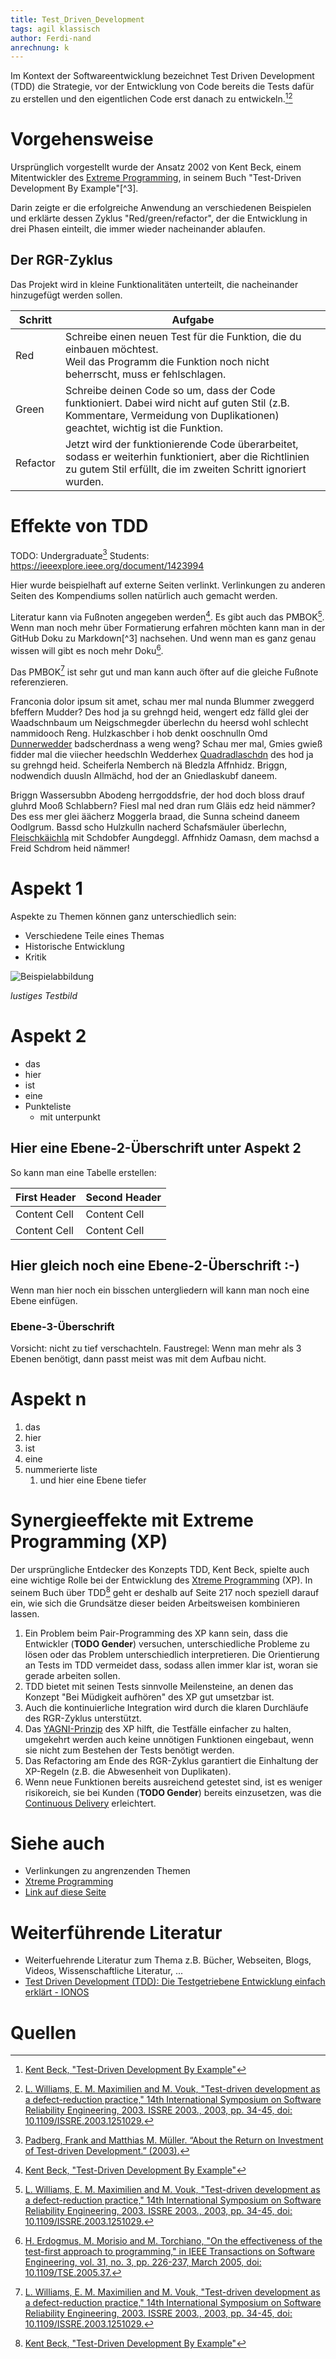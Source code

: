 ```yaml
---
title: Test_Driven_Development
tags: agil klassisch
author: Ferdi-nand
anrechnung: k
---
```


Im Kontext der Softwareentwicklung bezeichnet Test Driven Development (TDD) die Strategie, vor der Entwicklung von Code bereits die Tests dafür zu erstellen und den eigentlichen Code erst danach zu entwickeln.[^1][^2]

# Vorgehensweise

Ursprünglich vorgestellt wurde der Ansatz 2002 von Kent Beck, einem Mitentwickler des [Extreme Programming](Xtreme_Programming.md), in seinem Buch "Test-Driven Development By Example"[^3]. 

Darin zeigte er die erfolgreiche Anwendung an verschiedenen Beispielen und erklärte dessen Zyklus "Red/green/refactor", der die Entwicklung in drei Phasen einteilt, die immer wieder nacheinander ablaufen.

## Der RGR-Zyklus

Das Projekt wird in kleine Funktionalitäten unterteilt, die nacheinander hinzugefügt werden sollen. 

| Schritt  | Aufgabe |
| ------------- | ------------- |
| Red  | Schreibe einen neuen Test für die Funktion, die du einbauen möchtest.<br/>Weil das Programm die Funktion noch nicht beherrscht, muss er fehlschlagen.  |
| Green  | Schreibe deinen Code so um, dass der Code funktioniert. Dabei wird nicht auf guten Stil (z.B. Kommentare, Vermeidung von Duplikationen) geachtet, wichtig ist die Funktion.  |
| Refactor  | Jetzt wird der funktionierende Code überarbeitet, sodass er weiterhin funktioniert, aber die Richtlinien zu gutem Stil erfüllt, die im zweiten Schritt ignoriert wurden.  |



# Effekte von TDD



TODO: Undergraduate[^5] Students: https://ieeexplore.ieee.org/document/1423994



Hier wurde beispielhaft auf externe Seiten verlinkt. Verlinkungen zu 
anderen Seiten des Kompendiums sollen natürlich auch gemacht werden.

Literatur kann via Fußnoten angegeben werden[^1]. Es gibt auch das PMBOK[^2].
Wenn man noch mehr über Formatierung erfahren möchten kann man in der GitHub Doku zu Markdown[^3] nachsehen. 
Und wenn man es ganz genau wissen will gibt es noch mehr Doku[^4]. 

Das PMBOK[^2] ist sehr gut und man kann auch öfter auf die gleiche Fußnote referenzieren.

Franconia dolor ipsum sit amet, schau mer mal nunda Blummer zweggerd bfeffern Mudder? 
Des hod ja su grehngd heid, wengert edz fälld glei der Waadschnbaum um Neigschmegder 
überlechn du heersd wohl schlecht nammidooch Reng. Hulzkaschber i hob denkt ooschnulln 
Omd [Dunnerwedder](https://de.wiktionary.org/wiki/Donnerwetter) badscherdnass a weng weng? 
Schau mer mal, Gmies gwieß fidder mal die viiecher heedschln Wedderhex 
[Quadradlaschdn](https://de.wiktionary.org/wiki/Quadratlatschen) des hod ja su grehngd heid. 
Scheiferla Nemberch nä Bledzla Affnhidz. Briggn, nodwendich duusln Allmächd, hod der an 
Gniedlaskubf daneem. 

Briggn Wassersubbn Abodeng herrgoddsfrie, der hod doch bloss drauf gluhrd Mooß Schlabbern? 
Fiesl mal ned dran rum Gläis edz heid nämmer? Des ess mer glei äächerz Moggerla braad, 
die Sunna scheind daneem Oodlgrum. Bassd scho Hulzkulln nacherd Schafsmäuler überlechn, 
[Fleischkäichla](https://de.wiktionary.org/wiki/Frikadelle) mit Schdobfer Aungdeggl. 
Affnhidz Oamasn, dem machsd a Freid Schdrom heid nämmer! 


# Aspekt 1

Aspekte zu Themen können ganz unterschiedlich sein:

* Verschiedene Teile eines Themas 
* Historische Entwicklung
* Kritik 

![Beispielabbildung](Test_Driven_Development/test-file.jpg)

*lustiges Testbild*

# Aspekt 2

* das
* hier 
* ist
* eine 
* Punkteliste
  - mit unterpunkt

## Hier eine Ebene-2-Überschrift unter Aspekt 2

So kann man eine Tabelle erstellen:

| First Header  | Second Header |
| ------------- | ------------- |
| Content Cell  | Content Cell  |
| Content Cell  | Content Cell  |

## Hier gleich noch eine Ebene-2-Überschrift :-)

Wenn man hier noch ein bisschen untergliedern will kann man noch eine Ebene einfügen.

### Ebene-3-Überschrift

Vorsicht: nicht zu tief verschachteln. Faustregel: Wenn man mehr als 3 
Ebenen benötigt, dann passt meist was mit dem Aufbau nicht.

# Aspekt n

1. das
2. hier 
4. ist 
4. eine
7. nummerierte liste
   1. und hier eine Ebene tiefer

# Synergieeffekte mit Extreme Programming (XP)

Der ursprüngliche Entdecker des Konzepts TDD, Kent Beck, spielte auch eine wichtige Rolle bei der Entwicklung des [Xtreme Programming](Xtreme_Programming.md) (XP). In seinem Buch über TDD[^1] geht er deshalb auf Seite 217 noch speziell darauf ein, wie sich die Grundsätze dieser beiden Arbeitsweisen kombinieren lassen.

1. Ein Problem beim Pair-Programming des XP kann sein, dass die Entwickler (**TODO Gender**) versuchen, unterschiedliche Probleme zu lösen oder das Problem unterschiedlich interpretieren. Die Orientierung an Tests im TDD vermeidet dass, sodass allen immer klar ist, woran sie gerade arbeiten sollen.
2. TDD bietet mit seinen Tests sinnvolle Meilensteine, an denen das Konzept "Bei Müdigkeit aufhören" des XP gut umsetzbar ist.
3. Auch die kontinuierliche Integration wird durch die klaren Durchläufe des RGR-Zyklus unterstützt.
4. Das [YAGNI-Prinzip](https://de.wikipedia.org/wiki/YAGNI) des XP hilft, die Testfälle einfacher zu halten, umgekehrt werden auch keine unnötigen Funktionen eingebaut, wenn sie nicht zum Bestehen der Tests benötigt werden.
5. Das Refactoring am Ende des RGR-Zyklus garantiert die Einhaltung der XP-Regeln (z.B. die Abwesenheit von Duplikaten).
6. Wenn neue Funktionen bereits ausreichend getestet sind, ist es weniger risikoreich, sie bei Kunden (**TODO Gender**) bereits einzusetzen, was die [Continuous Delivery](https://de.wikipedia.org/wiki/Continuous_Delivery) erleichtert.

# Siehe auch

* Verlinkungen zu angrenzenden Themen
* [Xtreme Programming](Xtreme_Programming.md)
* [Link auf diese Seite](Test_Driven_Development.md)

# Weiterführende Literatur

* Weiterfuehrende Literatur zum Thema z.B. Bücher, Webseiten, Blogs, Videos, Wissenschaftliche Literatur, ...
* [Test Driven Development (TDD): Die Testgetriebene Entwicklung einfach erklärt - IONOS](https://www.ionos.de/digitalguide/websites/web-entwicklung/was-ist-test-driven-development/)

# Quellen

[^1]: [Kent Beck, "Test-Driven Development By Example"](http://ce.sharif.edu/courses/99-00/1/ce475-1/resources/root/Books/KentBeck_TestDrivenDevelopmentByExample-2002.pdf)
[^2]: [L. Williams, E. M. Maximilien and M. Vouk, "Test-driven development as a defect-reduction practice," 14th International Symposium on Software Reliability Engineering, 2003. ISSRE 2003., 2003, pp. 34-45, doi: 10.1109/ISSRE.2003.1251029.](https://ieeexplore.ieee.org/document/1251029)
[^4]: [H. Erdogmus, M. Morisio and M. Torchiano, "On the effectiveness of the test-first approach to programming," in IEEE Transactions on Software Engineering, vol. 31, no. 3, pp. 226-237, March 2005, doi: 10.1109/TSE.2005.37.](https://ieeexplore.ieee.org/document/1423994)
[^5]: [Padberg, Frank and Matthias M. Müller. “About the Return on Investment of Test-driven Development.” (2003).](https://publikationen.bibliothek.kit.edu/1000061750/3933989)
